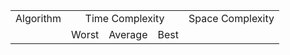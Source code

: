 <table>
	<tbody>
		<tr>
			<td> Algorithm </td>
			<td colspan="3" style="text-align:center;"> Time Complexity </td>
			<td> Space Complexity </td>
		</tr>
		<tr>
			<td></td>
			<td>Worst</td>
			<td>Average</td>
			<td>Best</td>
			<td></td>
		</tr>
	</tbody>
</table>
